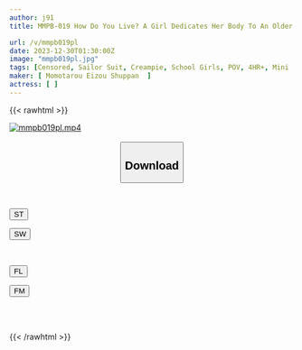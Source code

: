 ```yaml
---
author: j91
title: MMPB-019 How Do You Live? A Girl Dedicates Her Body To An Older Man And Begins To Climb The Stairs To Adulthood.

url: /v/mmpb019pl
date: 2023-12-30T01:30:00Z
image: "mmpb019pl.jpg"
tags: [Censored, Sailor Suit, Creampie, School Girls, POV, 4HR+, Mini	]
maker: [ Momotarou Eizou Shuppan  ]
actress: [ ]
---
```



{{< rawhtml >}}

<div class="video" data-videoid="2DOkjvzp3QCWj9">
    <a href="javascript:;">
        <img src="/v/mmpb019pl/mmpb019pl.jpg" width="WIDTH" height="HEIGHT" alt="mmpb019pl.mp4" loading="lazy">
    </a>
</div>

<script type="text/javascript" src="https://j91.asia/asset/on-demand-st.js"></script>

<br>
  <link rel="stylesheet" href="https://j91.asia/asset/bs5.css">
  
  <center>
  <button class="btn btn-primary" type="button" data-bs-toggle="collapse" data-bs-target=".multi-collapse" aria-expanded="false" aria-controls="multiCollapseExample1 multiCollapseExample2"><h2>Download</h2></button></center>
</p>
<div class="row">
  <div class="col">
    <div class="collapse multi-collapse" id="multiCollapseExample1">
      <div class="card card-body">
	      	      <br>
<div class="buttons">  
<p><a href="https://streamtape.to/v/2DOkjvzp3QCWj9" target="_blank"><button class="btn-hover color-3"><i class="fa fa-download"></i> ST</button></a></p>
<p><a href="https://flaswish.com/m0e1okoa0w39" target="_blank"><button class="btn-hover color-2"><i class="fa fa-download"></i> SW</button></a></p></div>
    </div>
  </div>
</div>
  <div class="col">
    <div class="collapse multi-collapse" id="multiCollapseExample2">
      <div class="card card-body">
	      <br>
<div class="buttons">
<p><a href="javascript:;" target="_blank"><button class="btn-hover color-9"><i class="fa fa-download"></i> FL</button></a></p>
<p><a href="javascript:;" target="_blank"><button class="btn-hover color-8"><i class="fa fa-download"></i> FM</button></a></p></div>
<br><br>
      </div>
    </div>
  </div>
</div>

{{< /rawhtml >}}
